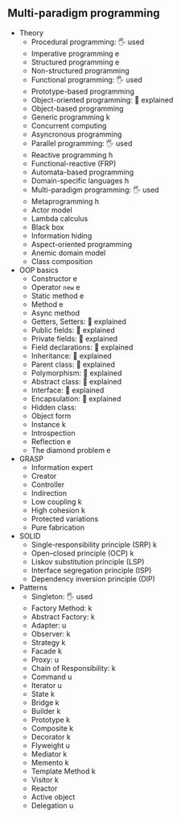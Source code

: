 ## Multi-paradigm programming

- Theory
  - Procedural programming: 🖐️ used
  - Imperative programming e
  - Structured programming e
  - Non-structured programming
  - Functional programming: 🖐️ used
  - Prototype-based programming
  - Object-oriented programming: 🙋 explained
  - Object-based programming
  - Generic programming k
  - Concurrent computing
  - Asyncronous programming
  - Parallel programming: 🖐️ used
  - Reactive programming h
  - Functional-reactive (FRP)
  - Automata-based programming
  - Domain-specific languages h
  - Multi-paradigm programming: 🖐️ used
  - Metaprogramming h
  - Actor model
  - Lambda calculus
  - Black box
  - Information hiding
  - Aspect-oriented programming
  - Anemic domain model
  - Class composition
- OOP basics
  - Constructor e
  - Operator `new` e 
  - Static method e
  - Method e
  - Async method
  - Getters, Setters: 🙋 explained
  - Public fields: 🙋 explained
  - Private fields: 🙋 explained
  - Field declarations: 🙋 explained
  - Inheritance: 🙋 explained
  - Parent class: 🙋 explained
  - Polymorphism: 🙋 explained
  - Abstract class: 🙋 explained
  - Interface: 🙋 explained
  - Encapsulation: 🙋 explained
  - Hidden class:
  - Object form
  - Instance k
  - Introspection
  - Reflection e
  - The diamond problem e
- GRASP
  - Information expert
  - Creator
  - Controller
  - Indirection
  - Low coupling k
  - High cohesion k
  - Protected variations
  - Pure fabrication
- SOLID
  - Single-responsibility principle (SRP) k
  - Open–closed principle (OCP) k
  - Liskov substitution principle (LSP)
  - Interface segregation principle (ISP)
  - Dependency inversion principle (DIP)
- Patterns
  - Singleton: 🖐️ used
  - Factory Method: k
  - Abstract Factory: k
  - Adapter: u
  - Observer: k
  - Strategy k
  - Facade k
  - Proxy: u
  - Chain of Responsibility: k
  - Command u
  - Iterator u
  - State k
  - Bridge k
  - Builder k
  - Prototype k
  - Composite k
  - Decorator k
  - Flyweight u
  - Mediator k
  - Memento k
  - Template Method k
  - Visitor k
  - Reactor
  - Active object
  - Delegation u
